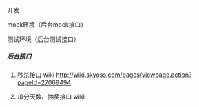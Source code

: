 
开发

mock环境（后台mock接口）

测试环境（后台测试接口）


##### 后台接口
1. 秒杀接口
wiki http://wiki.skyoss.com/pages/viewpage.action?pageId=27069494

2. 瓜分天数、抽奖接口
wiki 